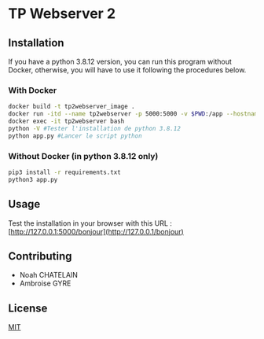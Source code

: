 # TP Webserver 2

## Installation

If you have a python 3.8.12 version, you can run this program without Docker, otherwise, you will have to use it following the procedures below.

### With Docker

```bash
docker build -t tp2webserver_image .
docker run -itd --name tp2webserver -p 5000:5000 -v $PWD:/app --hostname noah tp2webserver_image:latest
docker exec -it tp2webserver bash
python -V #Tester l'installation de python 3.8.12
python app.py #Lancer le script python
```

### Without Docker (in python 3.8.12 only)

```bash
pip3 install -r requirements.txt
python3 app.py
```

## Usage

Test the installation in your browser with this URL : [http://127.0.0.1:5000/bonjour](http://127.0.0.1/bonjour)

## Contributing

- Noah CHATELAIN
- Ambroise GYRE

## License

[MIT](https://choosealicense.com/licenses/mit/)
